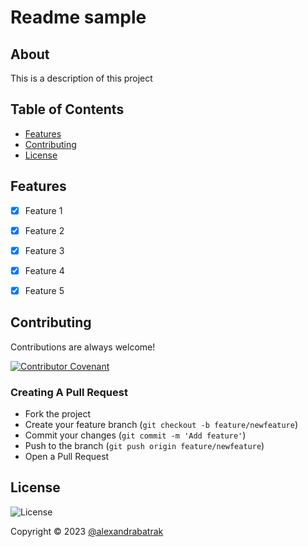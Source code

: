 # Readme sample

## About

This is a description of this project

## Table of Contents

- [Features](#features)
- [Contributing](#contributing)
- [License](#license)


## Features
- [x] Feature 1
- [x] Feature 2
- [x] Feature 3
- [x] Feature 4
- [x] Feature 5


## Contributing

Contributions are always welcome!

[![Contributor Covenant](https://img.shields.io/badge/Contributor%20Covenant-2.1-4baaaa.svg)](https://www.contributor-covenant.org/version/2/1/code_of_conduct/)

### Creating A Pull Request

- Fork the project
- Create your feature branch (`git checkout -b feature/newfeature`)
- Commit your changes (`git commit -m 'Add feature'`)
- Push to the branch (`git push origin feature/newfeature`)
- Open a Pull Request

## License

![License](https://img.shields.io/badge/license-APACHE2.0-blue.svg)

Copyright &copy; 2023 [@alexandrabatrak](https://github.com/alexandrabatrak)
